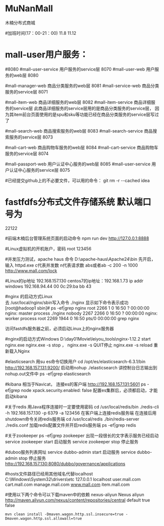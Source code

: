 # MuNanMall
木楠分布式商城

#加班时间(17：00-21：00)
11.8   11.12

# mall-user用户服务：
#8080
#mall-user-service 用户服务的service层
8070 
#mall-user-web 用户服务的web层
8080

#mall-manager-web 商品分类服务的web层
8081
#mall-service-web 商品分类服务的service层
8071

#mall-item-web 商品详细服务的web层
8082
#mall-item-service 商品详细服务的service层
此商品详细服务的service层用的是商品分类服务的service层，
因为其item前台页面使用的是spu和sku等功能已经在商品分类服务的service层写过了

#mall-search-web 商品搜索服务的web层
8083
#mall-search-service 商品搜索服务的service层
8073

#mall-cart-web 商品购物车服务的web层
8084
#mall-cart-service 商品购物车服务的service层
8074

#mall-passport-web 用户认证中心服务的web层
8085
#mall-user-service 用户认证中心服务的service层
8075 

#已经提交github上的不必要文件，可以用的命令：
git rm -r --cached idea

# fastfdfs分布式文件存储系统 默认端口号为 
22122

#前端木楠后台管理系统页面的启动命令
npm run dev   http://127.0.0.1:8888

#Linux虚拟机的开机账户，密码
root   123456

#并发压力测试，apache haus 命令  D:\apache-haus\Apache24\bin
先开启，输入  httpd.exe    c代表并发数  n代表请求数
abs或者ab -c 200 -n 1000 http://www.mall.com/lock

#Linux的ip地址
192.168.157.130   centos7的ip地址：192.168.1.73   ip addr
windows 192.168.94.44
00 0c:29:ba bb 43

#nginx 的启动方式Linux   
去 /usr/local/nginx/sbin写入命令
./nginx
显示如下命令表示成功
[root@hadoop1 sbin]# ps -ef|grep nginx 
root       2266      1  0 16:50 ?        00:00:00 nginx: master process ./nginx
nobody     2267   2266  0 16:50 ?        00:00:00 nginx: worker process
root       2269   1944  0 16:50 pts/0    00:00:00 grep nginx

访问fastdfs服务器之前，必须启动Linux上的nginx服务器

#nginx的启动方式Windows
D:\day01Movie\leiyou_tools\nginx-1.12.2
start nginx.exe
nginx.exe -s stop  ， nginx.exe -s QUIT停止
nginx.exe -s reload    重新载入Nginx

#elasticsearch 用su es命令切换用户  cd /opt/es/elasticsearch-6.3.1/bin   http://192.168.157.131:9200/
启动用nohup ./elasticsearch  讲控制台日志输出到nohup.out文件中
ps -ef|grep elasticsearch

#kibana 相当于Navicat， 连接es的客户端
http://192.168.157.131:5601
 ps -ef|grep node
xpack.security.enabled: false 
配置es集群后，必须都启动，才能启动kibana


#关于redis  用Java程序连接时一定要使用密码
cd /usr/local/redis/bin  ./redis-cli -h 192.168.157.130 -p 6379 -a 123456  在客户端上连接redis服务端 在连接后用shutdown命令关闭redis服务端
cd /usr/lccal/redis  ./bin/redis-server ./redis.conf  加载redis配置文件并开启redis服务端
ps -ef|grep redis

#关于zookeeper
ps -ef|grep zookeeper 出现一段很长的文字表示服务已经启动
service zookeeper start   启动服务
service zookeeper stop    停止服务

#duboo服务列表网址
service dubbo-admin start  启动服务
service dubbo-admin stop   停止服务
http://192.168.157.130:8080/dubbo/governance/applications

#hosts文件路径已经用其他域名代替localhost
C:\Windows\System32\drivers\etc
127.0.0.1 localhost user.mall.com cart.mall.com manage.mall.com www.mall.com item.mall.com

#使用以下两个命令可以下载maven中的依赖
    <repositories>
        <repository>
            <id>nexus-aliyun</id>
            <name>Nexus aliyun</name>
            <url>http://maven.aliyun.com/nexus/content/repositories/central</url>
            <layout>default</layout>
            <!-- 是否开启发布版构件下载 -->
            <releases>
                <enabled>true</enabled>
            </releases>
            <!-- 是否开启快照版构件下载 -->
            <snapshots>
                <enabled>false</enabled>
            </snapshots>
        </repository>
    </repositories>
    
    mvn clean install -Dmaven.wagon.http.ssl.insecure=true -Dmaven.wagon.http.ssl.allowall=true